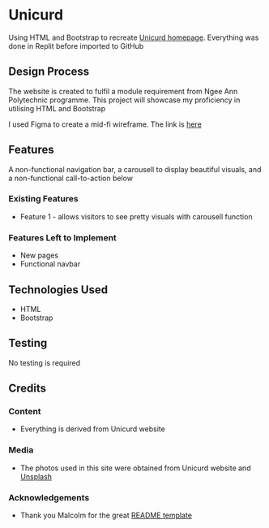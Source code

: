 # Unicurd

Using HTML and Bootstrap to recreate <a href="http://unicurd.com.sg/" target="_blank">Unicurd homepage</a>. Everything was done in Replit before imported to GitHub

## Design Process

The website is created to fulfil a module requirement from Ngee Ann Polytechnic programme. This project will showcase my proficiency in utilising HTML and Bootstrap

I used Figma to create a mid-fi wireframe. The link is <a href="https://www.figma.com/file/kZQazxQ8afEZq8BfE676Ye/unicurd" target="_blank">here</a>

## Features

A non-functional navigation bar, a carousell to display beautiful visuals, and a non-functional call-to-action below

### Existing Features

- Feature 1 - allows visitors to see pretty visuals with carousell function

### Features Left to Implement

- New pages
- Functional navbar

## Technologies Used

- HTML
- Bootstrap

## Testing

No testing is required

## Credits

### Content

- Everything is derived from Unicurd website

### Media

- The photos used in this site were obtained from Unicurd website and <a href="https://unsplash.com/" target="_blank">Unsplash</a>

### Acknowledgements

- Thank you Malcolm for the great <a href="https://github.com/immalcolm/interactivedev-readme-template/blob/main/README.md" target="_blank">README template</a>
